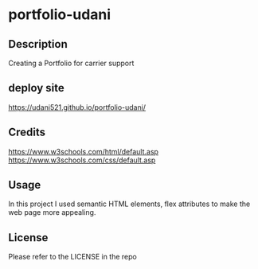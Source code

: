 # portfolio-udani

## Description
Creating a Portfolio for carrier support
 
  

## deploy site
 https://udani521.github.io/portfolio-udani/

## Credits
https://www.w3schools.com/html/default.asp
https://www.w3schools.com/css/default.asp


## Usage

 In this project I used semantic HTML elements, flex attributes to make the web page more appealing.

## License

Please refer to the LICENSE in the repo
